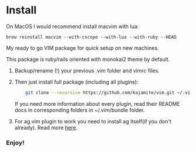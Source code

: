 # Install

On MacOS I would recommend install macvim with lua:

    brew reinstall macvim --with-cscope --with-lua --with-ruby --HEAD
        
My ready to go VIM package for quick setup on new machines.

This package is ruby/rails oriented with monokai2 theme by default.

1. Backup/rename (!) your previous .vim folder and vimrc files.

2. Then just install full package (including all plugins):

    ```zsh
        git clone --recursive https://github.com/kajamite/vim.git ~/.vim
    ```

    If you need more information about every plugin, read their README docs
    in corresponding folders in ~/.vim/bundle folder.

3. For ag.vim plugin to work you need to install ag itself(if you don't already). Read more [here](https://github.com/rking/ag.vim).

### Enjoy!


